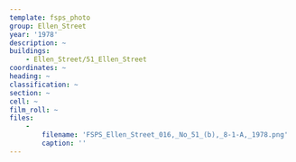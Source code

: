 ```yaml
---
template: fsps_photo
group: Ellen_Street
year: '1978'
description: ~
buildings:
    - Ellen_Street/51_Ellen_Street
coordinates: ~
heading: ~
classification: ~
section: ~
cell: ~
film_roll: ~
files:
    -
        filename: 'FSPS_Ellen_Street_016,_No_51_(b),_8-1-A,_1978.png'
        caption: ''
---
```

